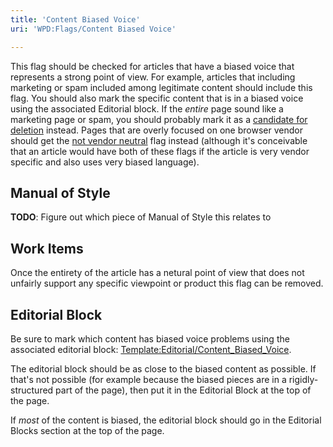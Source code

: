 ```yaml
---
title: 'Content Biased Voice'
uri: 'WPD:Flags/Content Biased Voice'

---
```

This flag should be checked for articles that have a biased voice that represents a strong point of view. For example, articles that including marketing or spam included among legitimate content should include this flag. You should also mark the specific content that is in a biased voice using the associated Editorial block. If the *entire* page sound like a marketing page or spam, you should probably mark it as a [candidate for deletion](/WPD:Flags/Deletion_Candidate) instead. Pages that are overly focused on one browser vendor should get the [not vendor neutral](/WPD:Flags/Content_Not_Neutral) flag instead (although it's conceivable that an article would have both of these flags if the article is very vendor specific and also uses very biased language).

## Manual of Style

**TODO**: Figure out which piece of Manual of Style this relates to

## Work Items

Once the entirety of the article has a netural point of view that does not unfairly support any specific viewpoint or product this flag can be removed.

## Editorial Block

Be sure to mark which content has biased voice problems using the associated editorial block: [Template:Editorial/Content\_Biased\_Voice](/Template:Editorial/Content_Biased_Voice).

The editorial block should be as close to the biased content as possible. If that's not possible (for example because the biased pieces are in a rigidly-structured part of the page), then put it in the Editorial Block at the top of the page.

If *most* of the content is biased, the editorial block should go in the Editorial Blocks section at the top of the page.
